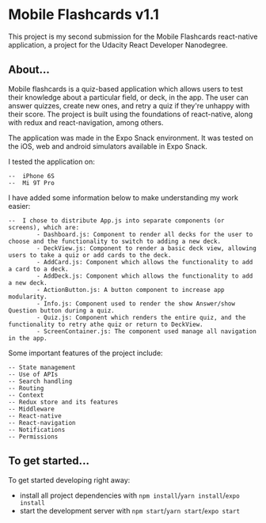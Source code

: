 # Mobile Flashcards v1.1

This project is my second submission for the Mobile Flashcards react-native application, a project for the Udacity React Developer Nanodegree.

## About...

Mobile flashcards is a quiz-based application which allows users to test their knowledge about a particular field, or deck, in the app. The user can answer quizzes, create new ones, and retry a quiz if they're unhappy with their score. The project is built using the foundations of react-native, along with redux and react-navigation, among others.

The application was made in the Expo Snack environment. It was tested on the iOS, web and android simulators available in Expo Snack.

I tested the application on: 

    --  iPhone 6S
    --  Mi 9T Pro 

I have added some information below to make understanding my work easier:

    --  I chose to distribute App.js into separate components (or screens), which are:
            - Dashboard.js: Component to render all decks for the user to choose and the functionality to switch to adding a new deck.
            - DeckView.js: Component to render a basic deck view, allowing users to take a quiz or add cards to the deck. 
            - AddCard.js: Component which allows the functionality to add a card to a deck.
            - AddDeck.js: Component which allows the functionality to add a new deck.
            - ActionButton.js: A button component to increase app modularity.
            - Info.js: Component used to render the show Answer/show Question button during a quiz.
            - Quiz.js: Component which renders the entire quiz, and the functionality to retry athe quiz or return to DeckView.
            - ScreenContainer.js: The component used manage all navigation in the app.

Some important features of the project include:
    
    -- State management
    -- Use of APIs
    -- Search handling
    -- Routing
    -- Context
    -- Redux store and its features
    -- Middleware
    -- React-native
    -- React-navigation
    -- Notifications
    -- Permissions


## To get started...

To get started developing right away:

* install all project dependencies with `npm install`/`yarn install`/`expo install`
* start the development server with `npm start`/`yarn start`/`expo start`
